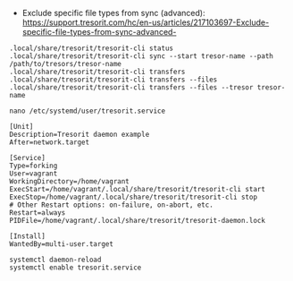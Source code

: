 * Exclude specific file types from sync (advanced): https://support.tresorit.com/hc/en-us/articles/217103697-Exclude-specific-file-types-from-sync-advanced-

```shell
.local/share/tresorit/tresorit-cli status
.local/share/tresorit/tresorit-cli sync --start tresor-name --path /path/to/tresors/tresor-name
.local/share/tresorit/tresorit-cli transfers
.local/share/tresorit/tresorit-cli transfers --files
.local/share/tresorit/tresorit-cli transfers --files --tresor tresor-name
```

```shell
nano /etc/systemd/user/tresorit.service
```

```
[Unit]
Description=Tresorit daemon example
After=network.target

[Service]
Type=forking
User=vagrant
WorkingDirectory=/home/vagrant
ExecStart=/home/vagrant/.local/share/tresorit/tresorit-cli start
ExecStop=/home/vagrant/.local/share/tresorit/tresorit-cli stop
# Other Restart options: on-failure, on-abort, etc.
Restart=always
PIDFile=/home/vagrant/.local/share/tresorit/tresorit-daemon.lock

[Install]
WantedBy=multi-user.target
```

```shell
systemctl daemon-reload
systemctl enable tresorit.service
```
